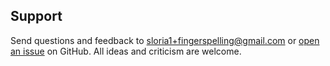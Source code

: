 ## Support

Send questions and feedback to [sloria1+fingerspelling@gmail.com](mailto:sloria1+fingerspelling@gmail.com) or [open an issue](https://github.com/sloria/Fingerspelling-iOS/issues) on GitHub. All ideas and criticism are welcome.
